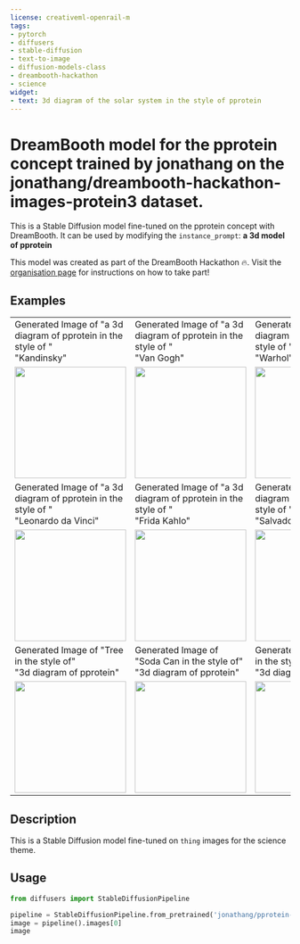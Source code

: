 ```yaml
---
license: creativeml-openrail-m
tags:
- pytorch
- diffusers
- stable-diffusion
- text-to-image
- diffusion-models-class
- dreambooth-hackathon
- science
widget:
- text: 3d diagram of the solar system in the style of pprotein
---
```


# DreamBooth model for the pprotein concept trained by jonathang on the jonathang/dreambooth-hackathon-images-protein3 dataset.

This is a Stable Diffusion model fine-tuned on the pprotein concept with DreamBooth. It can be used by modifying the `instance_prompt`: **a 3d model of pprotein**

This model was created as part of the DreamBooth Hackathon 🔥. Visit the [organisation page](https://huggingface.co/dreambooth-hackathon) for instructions on how to take part!

## Examples

<table>
  <tr>
    <td>Generated Image of "a 3d diagram of pprotein in the style of "<br>"Kandinsky"</td>
    <td>Generated Image of "a 3d diagram of pprotein in the style of "<br>"Van Gogh"</td>
    <td>Generated Image of "a 3d diagram of pprotein in the style of "<br>"Warhol"</td>
  </tr>
  <tr>
    <td align="center"><img src="https://imgur.com/lhDA041.png" style="height:200px"> </td>
    <td align="center"><img src="https://imgur.com/iug4k7D.png" style="height:200px"> </td>
    <td align="center"><img src="https://imgur.com/eIMiTVG.png" style="height:200px"> </td>
  </tr>
  <tr>
    <td>Generated Image of "a 3d diagram of pprotein in the style of "<br>"Leonardo da Vinci"</td>
    <td>Generated Image of "a 3d diagram of pprotein in the style of "<br>"Frida Kahlo"</td>
    <td>Generated Image of "a 3d diagram of pprotein in the style of "<br>"Salvador Dahli"</td>
  </tr>
  <tr>
    <td align="center"><img src="https://imgur.com/hzKGWC2.png" style="height:200px"> </td>
    <td align="center"><img src="https://imgur.com/loc8rLa.png" style="height:200px"> </td>
    <td align="center"><img src="https://imgur.com/8nK81TA.png" style="height:200px"> </td>
  </tr>
  <tr>
    <td>Generated Image of "Tree in the style of"<br>"3d diagram of pprotein"</td>
    <td>Generated Image of "Soda Can in the style of"<br>"3d diagram of pprotein"</td>
    <td>Generated Image of "Vase in the style of"<br>"3d diagram of pprotein"</td>
  </tr>
  <tr>
    <td align="center"><img src="https://imgur.com/czOlY11.png" style="height:200px"> </td>
    <td align="center"><img src="https://imgur.com/uhwueGs.png" style="height:200px"> </td>
    <td align="center"><img src="https://imgur.com/gSIrHAh.png" style="height:200px"> </td>
  </tr>
</table>

    
## Description


This is a Stable Diffusion model fine-tuned on `thing` images for the science theme.


## Usage

```python
from diffusers import StableDiffusionPipeline

pipeline = StableDiffusionPipeline.from_pretrained('jonathang/pprotein-thing')
image = pipeline().images[0]
image
```
